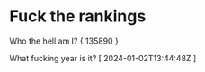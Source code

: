 # Fuck the rankings

Who the hell am I?
{ 135890 }

What fucking year is it?
[ 2024-01-02T13:44:48Z ]

